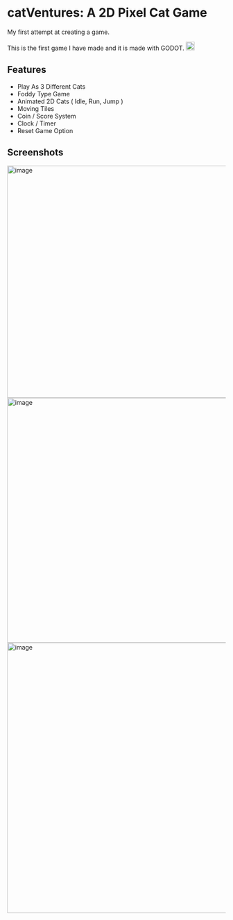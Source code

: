 # catVentures: A 2D Pixel Cat Game
My first attempt at creating a game.

This is the first game I have made and it is made with GODOT. <img src="https://upload.wikimedia.org/wikipedia/commons/thumb/6/6a/Godot_icon.svg/2048px-Godot_icon.svg.png" width=20px>

## Features

- Play As 3 Different Cats
- Foddy Type Game
- Animated 2D Cats ( Idle, Run, Jump )
- Moving Tiles
- Coin / Score System
- Clock / Timer
- Reset Game Option

## Screenshots
<img width="1358" height="536" alt="image" src="https://github.com/user-attachments/assets/50573ef4-92fb-4307-9dc5-7a95e38d10c7" />
<img width="1128" height="565" alt="image" src="https://github.com/user-attachments/assets/f632c376-bfa5-48d1-bd7c-852d884a4c79" />
<img width="1122" height="624" alt="image" src="https://github.com/user-attachments/assets/237abacf-6412-4744-9c2e-b25c9a0fa6f9" />
